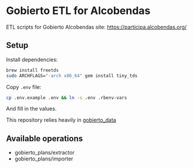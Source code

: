 # Gobierto ETL for Alcobendas

ETL scripts for Gobierto Alcobendas site: https://participa.alcobendas.org/

## Setup

Install dependencies:

```bash
brew install freetds
sudo ARCHFLAGS="-arch x86_64" gem install tiny_tds
```

Copy `.env` file:

```bash
cp .env.example .env && ln -s .env .rbenv-vars
```

And fill in the values.

This repository relies heavily in [gobierto_data](https://github.com/PopulateTools/gobierto_data)

## Available operations

- gobierto_plans/extractor
- gobierto_plans/importer
